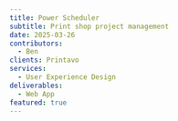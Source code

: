 ```yaml
---
title: Power Scheduler
subtitle: Print shop project management
date: 2025-03-26
contributors:
  - Ben
clients: Printavo
services:
  - User Experience Design
deliverables:
  - Web App
featured: true
---
```

